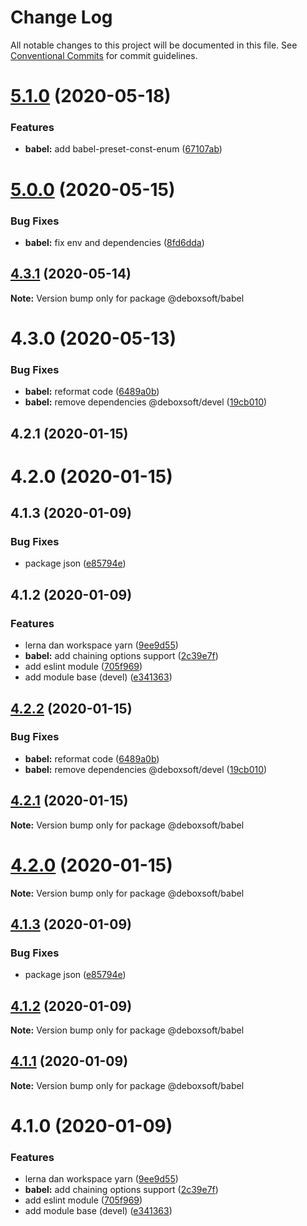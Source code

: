 # Change Log

All notable changes to this project will be documented in this file.
See [Conventional Commits](https://conventionalcommits.org) for commit guidelines.

# [5.1.0](https://github.com/deboxsoft/devel-js-coding/compare/@deboxsoft/babel@5.0.0...@deboxsoft/babel@5.1.0) (2020-05-18)


### Features

* **babel:** add babel-preset-const-enum ([67107ab](https://github.com/deboxsoft/devel-js-coding/commit/67107ab79bb1ea693c83bad8d6628cb8db45c4a1))





# [5.0.0](https://github.com/deboxsoft/devel-js-coding/compare/@deboxsoft/babel@4.3.1...@deboxsoft/babel@5.0.0) (2020-05-15)


### Bug Fixes

* **babel:** fix env and dependencies ([8fd6dda](https://github.com/deboxsoft/devel-js-coding/commit/8fd6dda1dd31f367e3152ea099398886ee352d16))





## [4.3.1](https://github.com/deboxsoft/devel-js-coding/compare/@deboxsoft/babel@4.3.0...@deboxsoft/babel@4.3.1) (2020-05-14)

**Note:** Version bump only for package @deboxsoft/babel





# 4.3.0 (2020-05-13)


### Bug Fixes

* **babel:** reformat code ([6489a0b](https://github.com/deboxsoft/devel-js-coding/commit/6489a0bb49dded9237962cbf0eff447c0a0accaa))
* **babel:** remove dependencies @deboxsoft/devel ([19cb010](https://github.com/deboxsoft/devel-js-coding/commit/19cb0109c04d8fc9bdfc38d503a76307344581cb))



## 4.2.1 (2020-01-15)



# 4.2.0 (2020-01-15)



## 4.1.3 (2020-01-09)


### Bug Fixes

* package json ([e85794e](https://github.com/deboxsoft/devel-js-coding/commit/e85794e9a2164d4f5936fae8f6b6cd0ed06ecedb))



## 4.1.2 (2020-01-09)


### Features

* lerna dan workspace yarn ([9ee9d55](https://github.com/deboxsoft/devel-js-coding/commit/9ee9d55a22f9a1436cb7babc05a2ffae8074d604))
* **babel:** add chaining options support ([2c39e7f](https://github.com/deboxsoft/devel-js-coding/commit/2c39e7f8785da96bf321408d281b5d1b2029b601))
* add eslint module ([705f969](https://github.com/deboxsoft/devel-js-coding/commit/705f969a6daa724949fe6eee815506119f34ffdc))
* add module base (devel) ([e341363](https://github.com/deboxsoft/devel-js-coding/commit/e341363129441eb48fa7feacecb7965ea6504c5b))





## [4.2.2](https://github.com/deboxsoft/devel-js-coding/compare/v4.2.1...v4.2.2) (2020-01-15)


### Bug Fixes

* **babel:** reformat code ([6489a0b](https://github.com/deboxsoft/devel-js-coding/commit/6489a0bb49dded9237962cbf0eff447c0a0accaa))
* **babel:** remove dependencies @deboxsoft/devel ([19cb010](https://github.com/deboxsoft/devel-js-coding/commit/19cb0109c04d8fc9bdfc38d503a76307344581cb))





## [4.2.1](https://github.com/deboxsoft/devel-js-coding/compare/v4.2.0...v4.2.1) (2020-01-15)

**Note:** Version bump only for package @deboxsoft/babel





# [4.2.0](https://github.com/deboxsoft/devel-js-coding/compare/v4.1.5...v4.2.0) (2020-01-15)

**Note:** Version bump only for package @deboxsoft/babel





## [4.1.3](https://github.com/deboxsoft/devel-js-coding/compare/v4.1.2...v4.1.3) (2020-01-09)


### Bug Fixes

* package json ([e85794e](https://github.com/deboxsoft/devel-js-coding/commit/e85794e9a2164d4f5936fae8f6b6cd0ed06ecedb))





## [4.1.2](https://github.com/deboxsoft/devel-js-coding/compare/v4.1.1...v4.1.2) (2020-01-09)

**Note:** Version bump only for package @deboxsoft/babel





## [4.1.1](https://github.com/deboxsoft/devel-js-coding/compare/v4.1.0...v4.1.1) (2020-01-09)

**Note:** Version bump only for package @deboxsoft/babel





# 4.1.0 (2020-01-09)


### Features

* lerna dan workspace yarn ([9ee9d55](https://github.com/deboxsoft/devel-js-coding/commit/9ee9d55a22f9a1436cb7babc05a2ffae8074d604))
* **babel:** add chaining options support ([2c39e7f](https://github.com/deboxsoft/devel-js-coding/commit/2c39e7f8785da96bf321408d281b5d1b2029b601))
* add eslint module ([705f969](https://github.com/deboxsoft/devel-js-coding/commit/705f969a6daa724949fe6eee815506119f34ffdc))
* add module base (devel) ([e341363](https://github.com/deboxsoft/devel-js-coding/commit/e341363129441eb48fa7feacecb7965ea6504c5b))
